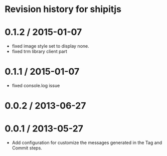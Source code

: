 # Revision history for shipitjs

0.1.2 / 2015-01-07
==================

 * fixed image style set to display none.
 * fixed trm library client part

0.1.1 / 2015-01-07
==================

 * fixed console.log issue

0.0.2 / 2013-06-27
==================


0.0.1 / 2013-05-27
==================

  * Add configuration for customize the messages generated in the Tag and Commit steps.

